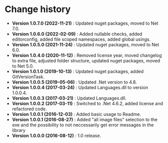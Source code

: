# Change history

* **Version 1.0.7.0 (2022-11-21)** : Updated nuget packages, moved to Net 7.0.
* **Version 1.0.6.0 (2022-02-09)** : Added nullable checks, added editorconfig, added file scoped namespaces, added global usings.
* **Version 1.0.5.0 (2021-11-24)** : Updated nuget packages, moved to Net 6.0.
* **Version 1.0.4.0 (2020-11-12)** : Removed license year, moved changelog to extra file, adjusted folder structure, updated nuget packages, moved to Net 5.0.
* **Version 1.0.1.0 (2019-10-13)** : Updated nuget packages, added GitVersionTask.
* **Version 1.0.0.5 (2019-05-06)** : Updated .Net version to 4.8.
* **Version 1.0.0.4 (2017-03-24)** : Updated Languages.dll to version 1.0.0.4.
* **Version 1.0.0.3 (2017-03-21)** : Updated Languages.dll.
* **Version 1.0.0.2 (2017-03-11)** : Switched to .Net 4.6.2, added license and refactored code.
* **Version 1.0.0.1 (2016-12-03)** : Added basic usage to Readme.
* **Version 1.0.0.1 (2016-08-27)** : Added "all image files" selection to the exe and the possibility to not neccessarily get error messages in the library
* **Version 1.0.0.0 (2016-08-12)** : 1.0 release.